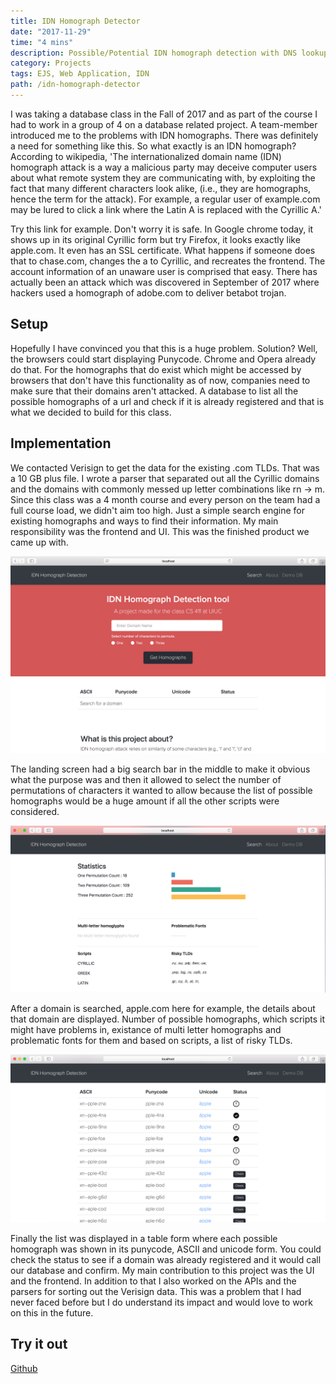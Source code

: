 ```yaml
---
title: IDN Homograph Detector
date: "2017-11-29"
time: "4 mins"
description: Possible/Potential IDN homograph detection with DNS lookup.
category: Projects
tags: EJS, Web Application, IDN
path: /idn-homograph-detector
---
```


I was taking a database class in the Fall of 2017 and as part of the course I had to work in a group of 4 on a database related project. A team-member introduced me to the problems with IDN homographs. There was definitely a need for something like this. So what exactly is an IDN homograph? According to wikipedia, 'The internationalized domain name (IDN) homograph attack is a way a malicious party may deceive computer users about what remote system they are communicating with, by exploiting the fact that many different characters look alike, (i.e., they are homographs, hence the term for the attack). For example, a regular user of example.com may be lured to click a link where the Latin A is replaced with the Cyrillic A.'

Try this link for example. Don't worry it is safe. In Google chrome today, it shows up in its original Cyrillic form but try Firefox, it looks exactly like apple.com. It even has an SSL certificate. What happens if someone does that to chase.com, changes the a to Cyrillic, and recreates the frontend. The account information of an unaware user is comprised that easy. There has actually been an attack which was discovered in September of 2017 where hackers used a homograph of adobe.com to deliver betabot trojan.

## Setup

Hopefully I have convinced you that this is a huge problem. Solution? Well, the browsers could start displaying Punycode. Chrome and Opera already do that. For the homographs that do exist which might be accessed by browsers that don't have this functionality as of now, companies need to make sure that their domains aren't attacked. A database to list all the possible homographs of a url and check if it is already registered and that is what we decided to build for this class.

## Implementation

We contacted Verisign to get the data for the existing .com TLDs. That was a 10 GB plus file. I wrote a parser that separated out all the Cyrillic domains and the domains with commonly messed up letter combinations like rn -> m. Since this class was a 4 month course and every person on the team had a full course load, we didn't aim too high. Just a simple search engine for existing homographs and ways to find their information. My main responsibility was the frontend and UI. This was the finished product we came up with.

![frontend](./image1.png)

The landing screen had a big search bar in the middle to make it obvious what the purpose was and then it allowed to select the number of permutations of characters it wanted to allow because the list of possible homographs would be a huge amount if all the other scripts were considered.

![stats](./image2.png)

After a domain is searched, apple.com here for example, the details about that domain are displayed. Number of possible homographs, which scripts it might have problems in, existance of multi letter homographs and problematic fonts for them and based on scripts, a list of risky TLDs.

![list](./image3.png)

Finally the list was displayed in a table form where each possible homograph was shown in its punycode, ASCII and unicode form. You could check the status to see if a domain was already registered and it would call our database and confirm. My main contribution to this project was the UI and the frontend. In addition to that I also worked on the APIs and the parsers for sorting out the Verisign data. This was a problem that I had never faced before but I do understand its impact and would love to work on this in the future.

## Try it out

[Github](https://github.com/yagrawl/Homograph)
